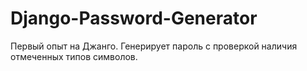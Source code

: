 # Django-Password-Generator
Первый опыт на Джанго.
Генерирует пароль с проверкой наличия отмеченных типов символов.
